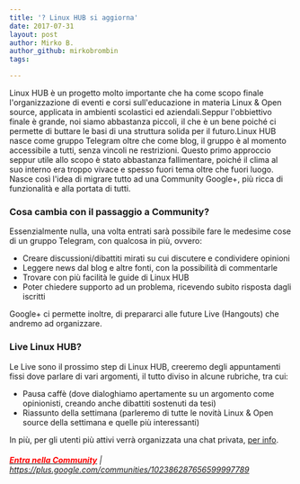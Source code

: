 ```yaml
---
title: '? Linux HUB si aggiorna'
date: 2017-07-31
layout: post
author: Mirko B.
author_github: mirkobrombin
tags:

---
```

Linux HUB è un progetto molto importante che ha come scopo finale l'organizzazione di eventi e corsi sull'educazione in materia Linux &amp; Open source, applicata in ambienti scolastici ed aziendali.Seppur l'obbiettivo finale è grande, noi siamo abbastanza piccoli, il che è un bene poiché ci permette di buttare le basi di una struttura solida per il futuro.Linux HUB nasce come gruppo Telegram oltre che come blog, il gruppo è al momento accessibile a tutti, senza vincoli ne restrizioni. Questo primo approccio seppur utile allo scopo è stato abbastanza fallimentare, poiché il clima al suo interno era troppo vivace e spesso fuori tema oltre che fuori luogo. Nasce così l'idea di migrare tutto ad una Community Google+, più ricca di funzionalità e alla portata di tutti.<h3>Cosa cambia con il passaggio a Community?</h3>Essenzialmente nulla, una volta entrati sarà possibile fare le medesime cose di un gruppo Telegram, con qualcosa in più, ovvero:<ul>    <li>Creare discussioni/dibattiti mirati su cui discutere e condividere opinioni</li>    <li>Leggere news dal blog e altre fonti, con la possibilità di commentarle</li>    <li>Trovare con più facilità le guide di Linux HUB</li>    <li>Poter chiedere supporto ad un problema, ricevendo subito risposta dagli iscritti</li></ul>Google+ ci permette inoltre, di prepararci alle future Live (Hangouts) che andremo ad organizzare.<h3>Live Linux HUB?</h3>Le Live sono il prossimo step di Linux HUB, creeremo degli appuntamenti fissi dove parlare di vari argomenti, il tutto diviso in alcune rubriche, tra cui:<ul>    <li>Pausa caffè (dove dialoghiamo apertamente su un argomento come opinionisti, creando anche dibattiti sostenuti da tesi)</li>    <li>Riassunto della settimana (parleremo di tutte le novità Linux &amp; Open source della settimana e quelle più interessanti)</li></ul>In più, per gli utenti più attivi verrà organizzata una chat privata, <a href="https://t.me/brombinmirko">per info</a>.<h6><a href="https://plus.google.com/communities/102386287656599997789"><span style="color: #ff0000;"><strong>Entra nella Community</strong></span></a> | <a href="https://plus.google.com/communities/102386287656599997789">https://plus.google.com/communities/102386287656599997789</a></h6><!-- Posiziona questo tag all'interno del tag head oppure subito prima della chiusura del tag body. --><script src="https://apis.google.com/js/platform.js" async defer>  {lang: 'it'}</script><!-- Inserisci questo tag nel punto in cui vuoi che sia visualizzato l'elemento widget. --><div class="g-community" data-width="450" data-href="https://plus.google.com/communities/102386287656599997789" data-layout="landscape"></div>